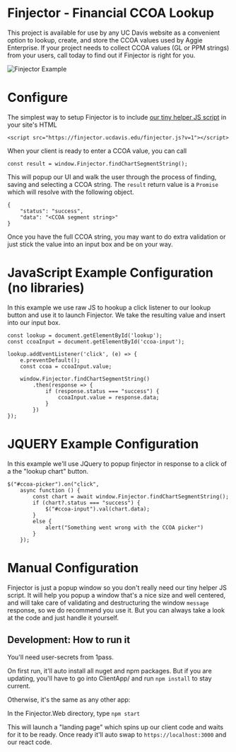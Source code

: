 # Finjector - Financial CCOA Lookup 

This project is available for use by any UC Davis website as a convenient option to lookup, create, and store the CCOA values used by Aggie Enterprise.  If your project needs to collect CCOA values (GL or PPM strings) from your users, call today to find out if Finjector is right for you.

![Finjector Example](https://i.imgur.com/bbfBc4j.gif)


# Configure

The simplest way to setup Finjector is to include [our tiny helper JS script](https://github.com/ucdavis/finjector/blob/main/Finjector.Web/ClientApp/public/finjector.js) in your site's HTML

```
<script src="https://finjector.ucdavis.edu/finjector.js?v=1"></script>
```

When your client is ready to enter a CCOA value, you can call

`const result = window.Finjector.findChartSegmentString();`

This will popup our UI and walk the user through the process of finding, saving and selecting a CCOA string.  The `result` return value is a `Promise` which will resolve with the following object.

```
{
    "status": "success",
    "data": "<CCOA segment string>"
}

```

Once you have the full CCOA string, you may want to do extra validation or just stick the value into an input box and be on your way.

# JavaScript Example Configuration (no libraries)

In this example we use raw JS to hookup a click listener to our lookup button and use it to launch Finjector.  We take the resulting value and insert into our input box.

```
const lookup = document.getElementById('lookup');
const ccoaInput = document.getElementById('ccoa-input');

lookup.addEventListener('click', (e) => {
    e.preventDefault();
    const ccoa = ccoaInput.value;

    window.Finjector.findChartSegmentString()
        .then(response => {
            if (response.status === "success") {
                ccoaInput.value = response.data;
            }
        })
});
```

# JQUERY Example Configuration

In this example we'll use JQuery to popup finjector in response to a click of a the "lookup chart" button. 

```
$("#ccoa-picker").on("click",
    async function () {
        const chart = await window.Finjector.findChartSegmentString();
        if (chart?.status === "success") {
            $("#ccoa-input").val(chart.data);
        }
        else {
            alert("Something went wrong with the CCOA picker")
        }
    });
```

# Manual Configuration

Finjector is just a popup window so you don't really need our tiny helper JS script.  It will help you popup a window that's a nice size and well centered, and will take care of validating and destructuring the window `message` response, so we do recommend you use it.  But you can always take a look at the code and just handle it yourself.

## Development: How to run it

You'll need user-secrets from 1pass.

On first run, it'll auto install all nuget and npm packages.  But if you are updating, you'll have to go into ClientApp/ and run `npm install` to stay current.

Otherwise, it's the same as any other app:

In the Finjector.Web directory, type `npm start`

This will launch a "landing page" which spins up our client code and waits for it to be ready.  Once ready it'll auto swap to `https://localhost:3000` and our react code.
